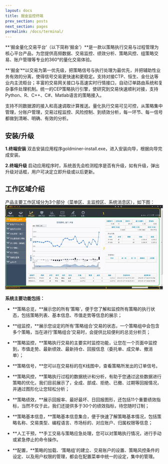 ```yaml
---
layout: docs
title: 掘金监控终端
prev_section: posts
next_section: pages
permalink: /docs/terminal/
---
```


**‘掘金量化交易平台’（以下简称‘掘金’）**是一款以策略执行交易与过程管理为核心平台产品，为您提供高频数据、交易监控、绩效分析、策略风控、组策略交易、账户管理等专业的360°的量化交易体验。

**‘掘金’**以交易为第一优先级，把策略信号与执行处理为最优先，并把辅助性业务有效的分离，使得信号交易更快速和更稳定。支持对接CTP、恒生、金仕达等业内主流柜台；丰富的交易网关接口与高速实时行情接口，自动订单路由系统和复杂事件处理机制。统一的CEP策略执行引擎，使研究到交易快速顺利对接，支持Python、R、C++、C#、Matlab语言的策略接入。

支持不同数据源的接入和高速调取计算推送。量化执行交易可见可控，从策略集中管理，分账户管理，交易过程监控、风险控制、到绩效分析，每一环节、每一信号都做到清晰、明确、有效的分析。

 
## 安装/升级

**1.终端安装**
双击安装应用程序goldminer-install.exe，进入安装向导，根据向导完成安装。

**2.终端升级**
启动应用程序时，系统首先会检测程序是否有升级，如有升级，弹出升级对话框，用户可决定立即升级或以后更新。

## 工作区域介绍

产品主要工作区域分为3个部分（菜单区、主监控区、系统消息区），如下图：
![image](/images/docs/terminal/main.jpg)

**系统主要功能包括：**

- **策略总览，**展示您的所有‘策略’，便于您了解和监控所有策略的执行状态，包括策略列表、基本信息、市值走势等信息的展示；

- **组监控，**展示您设定的所有‘策略组合’交易的状态，一个策略组中会包含多个策略，当在进行‘策略组合’交易时，会提供比较便利的总览分析页；

- **策略监控，**策略执行交易的主要实时监控功能，让您在一个页面中监控到，市值走势、最新绩效、最新持仓、回报信息（委托单、成交单、撤消单）；

- **策略信号，**您可以在交易标的在K线图中，查看策略所发出的订单信号。

- **策略风控，**策略执行过程的数据统计和分析，有助于您通过这些数据进行策略的优化，我们目前展示了，全成、部成、拒绝、已撤、过期等回报情况，并通过图形化让您轻松分析；

- **策略绩效，**展示回报率、最好最坏、日回报图形，还包括11个重要绩效指标，当然不仅于此，我们还提供多于30个的绩效指标，待您随时订制；

- **策略基本信息，**策略基本信息集合，便于快速了解策略基本情况，包括策略名称、交易类型、编程语言、市场标的、对应账户、归属权限等信息；

- **人工干预，**手工交易与策略应急处理，您可以对策略执行情况，进行手动或紧急停止的命令操作。

- **配置，**策略的加载、‘策略组’的建立、交易账户的设置、策略风控条件的设定、以及用户权限的管理，都会在配置菜单中统一的设定，集中的管理。



